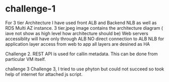 # challenge-1

For 3 tier Architecture I have used front ALB and Backend NLB as well as RDS Multi AZ instance.
3 tier.jpeg image contains the architecture diagram ( iave not show as high level how architecture should be)
Web servers accessiblity will have only through ALB
NO direct connection to ALB
NLB for application layer access from web to app
all layers are desined as HA

Challenge 2.
REST API is used for callin metadata.
This can be done from particular VM itself.

challenge 3
Challenge 3, I tried to use phyton but could not succeed so took help of internet for attached js script.
